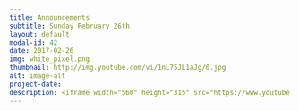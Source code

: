 ```yaml
---
title: Announcements
subtitle: Sunday February 26th
layout: default
modal-id: 42
date: 2017-02-26
img: white_pixel.png
thumbnail: http://img.youtube.com/vi/1nL75JL1aJg/0.jpg
alt: image-alt
project-date:
description: <iframe width="560" height="315" src="https://www.youtube.com/embed/1nL75JL1aJg" frameborder="0" allowfullscreen></iframe>
---
```

